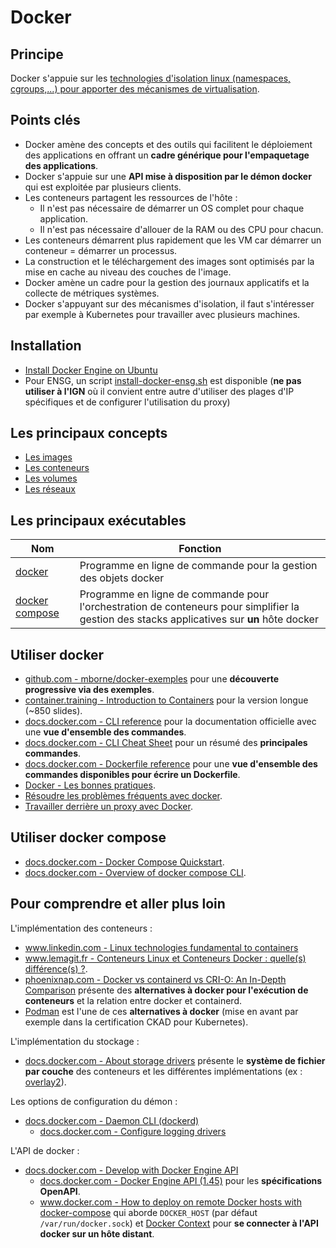 # Docker

## Principe

Docker s'appuie sur les [technologies d'isolation linux (namespaces, cgroups,...) pour apporter des mécanismes de virtualisation](https://www.lemagit.fr/conseil/Conteneurs-Linux-et-Conteneurs-Docker-quelles-differences).

## Points clés

* Docker amène des concepts et des outils qui facilitent le déploiement des applications en offrant un **cadre générique pour l'empaquetage des applications**.
* Docker s'appuie sur une **API mise à disposition par le démon docker** qui est exploitée par plusieurs clients.
* Les conteneurs partagent les ressources de l'hôte :
  * Il n'est pas nécessaire de démarrer un OS complet pour chaque application.
  * Il n'est pas nécessaire d'allouer de la RAM ou des CPU pour chacun.
* Les conteneurs démarrent plus rapidement que les VM car démarrer un conteneur = démarrer un processus.
* La construction et le téléchargement des images sont optimisés par la mise en cache au niveau des couches de l'image.
* Docker amène un cadre pour la gestion des journaux applicatifs et la collecte de métriques systèmes.
* Docker s'appuyant sur des mécanismes d'isolation, il faut s'intéresser par exemple à Kubernetes pour travailler avec plusieurs machines.

## Installation

* [Install Docker Engine on Ubuntu](https://docs.docker.com/engine/install/ubuntu/)
* Pour ENSG, un script [install-docker-ensg.sh](install-docker-ensg.sh) est disponible (**ne pas utiliser à l'IGN** où il convient entre autre d'utiliser des plages d'IP spécifiques et de configurer l'utilisation du proxy)

## Les principaux concepts

* [Les images](concepts/image.md)
* [Les conteneurs](concepts/conteneur.md)
* [Les volumes](concepts/volume.md)
* [Les réseaux](concepts/network.md)

## Les principaux exécutables

| Nom                                                                 | Fonction                                                                                                                                    |
| ------------------------------------------------------------------- | ------------------------------------------------------------------------------------------------------------------------------------------- |
| [docker](https://docs.docker.com/engine/reference/commandline/cli/) | Programme en ligne de commande pour la gestion des objets docker                                                                            |
| [docker compose](docker-compose.md)                                 | Programme en ligne de commande pour l'orchestration de conteneurs pour simplifier la gestion des stacks applicatives sur **un** hôte docker |

## Utiliser docker

* [github.com - mborne/docker-exemples](https://github.com/mborne/docker-exemples#readme) pour une **découverte progressive via des exemples**.
* [container.training - Introduction to Containers](https://container.training/intro-selfpaced.yml.html#1) pour la version longue (~850 slides).
* [docs.docker.com - CLI reference](https://docs.docker.com/reference/cli/docker/) pour la documentation officielle avec une **vue d'ensemble des commandes**.
* [docs.docker.com - CLI Cheat Sheet](https://docs.docker.com/get-started/docker_cheatsheet.pdf) pour un résumé des **principales commandes**.
* [docs.docker.com - Dockerfile reference](https://docs.docker.com/engine/reference/builder/) pour une **vue d'ensemble des commandes disponibles pour écrire un Dockerfile**.
* [Docker - Les bonnes pratiques](bonnes-pratiques.md).
* [Résoudre les problèmes fréquents avec docker](problemes-frequents.md).
* [Travailler derrière un proxy avec Docker](../proxy-sortant/proxy-docker.md).

## Utiliser docker compose

* [docs.docker.com - Docker Compose Quickstart](https://docs.docker.com/compose/gettingstarted/).
* [docs.docker.com - Overview of docker compose CLI](https://docs.docker.com/compose/reference/).

## Pour comprendre et aller plus loin

L'implémentation des conteneurs :

* [www.linkedin.com - Linux technologies fundamental to containers](https://www.linkedin.com/pulse/linux-technologies-fundamental-containers-hossein-abedinzadeh-x9fjf)
* [www.lemagit.fr - Conteneurs Linux et Conteneurs Docker : quelle(s) différence(s) ?](https://www.lemagit.fr/conseil/Conteneurs-Linux-et-Conteneurs-Docker-quelles-differences).
* [phoenixnap.com - Docker vs containerd vs CRI-O: An In-Depth Comparison](https://phoenixnap.com/kb/docker-vs-containerd-vs-cri-o) présente des **alternatives à docker pour l'exécution de conteneurs** et la relation entre docker et containerd.
* [Podman](https://podman.io/) est l'une de ces **alternatives à docker** (mise en avant par exemple dans la certification CKAD pour Kubernetes).

L'implémentation du stockage :

* [docs.docker.com - About storage drivers](https://docs.docker.com/storage/storagedriver/) présente le **système de fichier par couche** des conteneurs et les différentes implémentations (ex : [overlay2](https://docs.docker.com/storage/storagedriver/overlayfs-driver/)).

Les options de configuration du démon :

* [docs.docker.com - Daemon CLI (dockerd)](https://docs.docker.com/reference/cli/dockerd/)
  * [docs.docker.com - Configure logging drivers](https://docs.docker.com/config/containers/logging/configure/)

L'API de docker :

* [docs.docker.com - Develop with Docker Engine API](https://docs.docker.com/engine/api/)
  * [docs.docker.com - Docker Engine API (1.45)](https://docs.docker.com/engine/api/v1.45/#tag/Container) pour les **spécifications OpenAPI**.
  * [www.docker.com - How to deploy on remote Docker hosts with docker-compose](https://www.docker.com/blog/how-to-deploy-on-remote-docker-hosts-with-docker-compose/) qui aborde `DOCKER_HOST` (par défaut `/var/run/docker.sock`) et [Docker Context](https://docs.docker.com/engine/context/working-with-contexts/) pour **se connecter à l'API docker sur un hôte distant**.
